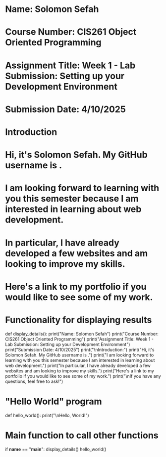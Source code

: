 # Name: Solomon Sefah
# Course Number: CIS261 Object Oriented Programming
# Assignment Title: Week 1 - Lab Submission: Setting up your Development Environment
# Submission Date: 4/10/2025

# Introduction
# Hi, it's Solomon Sefah. My GitHub username is <username>.
# I am looking forward to learning with you this semester because I am interested in learning about web development.
# In particular, I have already developed a few websites and am looking to improve my skills.
# Here's a link to my portfolio if you would like to see some of my work.

# Functionality for displaying results
def display_details():
    print("Name: Solomon Sefah")
    print("Course Number: CIS261 Object Oriented Programming")
    print("Assignment Title: Week 1 - Lab Submission: Setting up your Development Environment")
    print("Submission Date: 4/10/2025")
    print("\nIntroduction:")
    print("Hi, it's Solomon Sefah. My GitHub username is <username>.")
    print("I am looking forward to learning with you this semester because I am interested in learning about web development.")
    print("In particular, I have already developed a few websites and am looking to improve my skills.")
    print("Here's a link to my portfolio if you would like to see some of my work.")
    print("\nIf you have any questions, feel free to ask!")

# "Hello World" program
def hello_world():
    print("\nHello, World!")

# Main function to call other functions
if __name__ == "__main__":
    display_details()
    hello_world()
